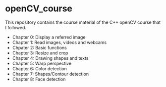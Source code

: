# openCV_course
This repository contains the course material of the C++ openCV course that I followed.
- Chapter 0: Display a referred image
- Chapter 1: Read images, videos and webcams
- Chpater 2: Basic functions
- Chapter 3: Resize and crop
- Chapter 4: Drawing shapes and texts
- Chapter 5: Warp perspective
- Chapter 6: Color detection
- Chapter 7: Shapes/Contour detection
- Chapter 8: Face detection
